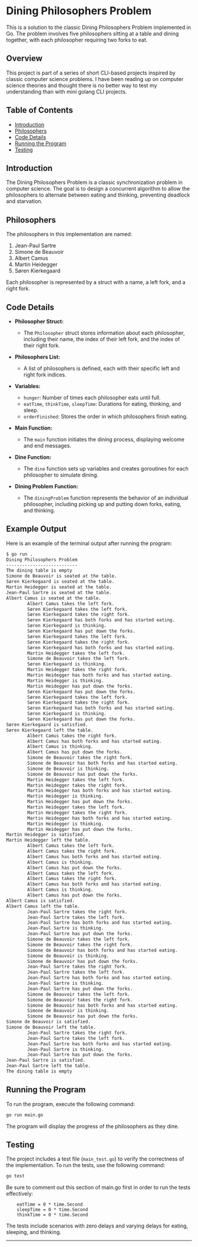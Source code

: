 



# Dining Philosophers Problem

This is a solution to the classic Dining Philosophers Problem implemented in Go. The problem involves five philosophers sitting at a table and dining together, with each philosopher requiring two forks to eat.

## Overview

This project is part of a series of short CLI-based projects inspired by classic computer science problems. I have been reading up on computer science theories and thought there is no better way to test my understanding than with mini golang CLI projects.

## Table of Contents

- [Introduction](#introduction)
- [Philosophers](#philosophers)
- [Code Details](#code-details)
- [Running the Program](#running-the-program)
- [Testing](#testing)

## Introduction

The Dining Philosophers Problem is a classic synchronization problem in computer science. The goal is to design a concurrent algorithm to allow the philosophers to alternate between eating and thinking, preventing deadlock and starvation.

## Philosophers

The philosophers in this implementation are named:
1. Jean-Paul Sartre
2. Simone de Beauvoir
3. Albert Camus
4. Martin Heidegger
5. Søren Kierkegaard

Each philosopher is represented by a struct with a name, a left fork, and a right fork.


## Code Details


-   **Philosopher Struct:**

    -   The `Philosopher` struct stores information about each philosopher, including their name, the index of their left fork, and the index of their right fork.
-   **Philosophers List:**

    -   A list of philosophers is defined, each with their specific left and right fork indices.
-   **Variables:**

    -   `hunger`: Number of times each philosopher eats until full.
    -   `eatTime`, `thinkTime`, `sleepTime`: Durations for eating, thinking, and sleep.
    -   `orderFinished`: Stores the order in which philosophers finish eating.
-   **Main Function:**

    -   The `main` function initiates the dining process, displaying welcome and end messages.
-   **Dine Function:**

    -   The `dine` function sets up variables and creates goroutines for each philosopher to simulate dining.
-   **Dining Problem Function:**

    -   The `diningProblem` function represents the behavior of an individual philosopher, including picking up and putting down forks, eating, and thinking.

## Example Output 

Here is an example of the terminal output after running the program:

```bash
$ go run .
Dining Philosophers Problem
---------------------------
The dining table is empty
Simone de Beauvoir is seated at the table.
Søren Kierkegaard is seated at the table.
Martin Heidegger is seated at the table.
Jean-Paul Sartre is seated at the table.
Albert Camus is seated at the table.
        Albert Camus takes the left fork.
        Søren Kierkegaard takes the left fork.
        Søren Kierkegaard takes the right fork.
        Søren Kierkegaard has both forks and has started eating.
        Søren Kierkegaard is thinking.
        Søren Kierkegaard has put down the forks.
        Søren Kierkegaard takes the left fork.
        Søren Kierkegaard takes the right fork.
        Søren Kierkegaard has both forks and has started eating.
        Martin Heidegger takes the left fork.
        Simone de Beauvoir takes the left fork.
        Søren Kierkegaard is thinking.
        Martin Heidegger takes the right fork.
        Martin Heidegger has both forks and has started eating.
        Martin Heidegger is thinking.
        Martin Heidegger has put down the forks.
        Søren Kierkegaard has put down the forks.
        Søren Kierkegaard takes the left fork.
        Søren Kierkegaard takes the right fork.
        Søren Kierkegaard has both forks and has started eating.
        Søren Kierkegaard is thinking.
        Søren Kierkegaard has put down the forks.
Søren Kierkegaard is satisfied.
Søren Kierkegaard left the table.
        Albert Camus takes the right fork.
        Albert Camus has both forks and has started eating.
        Albert Camus is thinking.
        Albert Camus has put down the forks.
        Simone de Beauvoir takes the right fork.
        Simone de Beauvoir has both forks and has started eating.
        Simone de Beauvoir is thinking.
        Simone de Beauvoir has put down the forks.
        Martin Heidegger takes the left fork.
        Martin Heidegger takes the right fork.
        Martin Heidegger has both forks and has started eating.
        Martin Heidegger is thinking.
        Martin Heidegger has put down the forks.
        Martin Heidegger takes the left fork.
        Martin Heidegger takes the right fork.
        Martin Heidegger has both forks and has started eating.
        Martin Heidegger is thinking.
        Martin Heidegger has put down the forks.
Martin Heidegger is satisfied.
Martin Heidegger left the table.
        Albert Camus takes the left fork.
        Albert Camus takes the right fork.
        Albert Camus has both forks and has started eating.
        Albert Camus is thinking.
        Albert Camus has put down the forks.
        Albert Camus takes the left fork.
        Albert Camus takes the right fork.
        Albert Camus has both forks and has started eating.
        Albert Camus is thinking.
        Albert Camus has put down the forks.
Albert Camus is satisfied.
Albert Camus left the table.
        Jean-Paul Sartre takes the right fork.
        Jean-Paul Sartre takes the left fork.
        Jean-Paul Sartre has both forks and has started eating.
        Jean-Paul Sartre is thinking.
        Jean-Paul Sartre has put down the forks.
        Simone de Beauvoir takes the left fork.
        Simone de Beauvoir takes the right fork.
        Simone de Beauvoir has both forks and has started eating.
        Simone de Beauvoir is thinking.
        Simone de Beauvoir has put down the forks.
        Jean-Paul Sartre takes the right fork.
        Jean-Paul Sartre takes the left fork.
        Jean-Paul Sartre has both forks and has started eating.
        Jean-Paul Sartre is thinking.
        Jean-Paul Sartre has put down the forks.
        Simone de Beauvoir takes the left fork.
        Simone de Beauvoir takes the right fork.
        Simone de Beauvoir has both forks and has started eating.
        Simone de Beauvoir is thinking.
        Simone de Beauvoir has put down the forks.
Simone de Beauvoir is satisfied.
Simone de Beauvoir left the table.
        Jean-Paul Sartre takes the right fork.
        Jean-Paul Sartre takes the left fork.
        Jean-Paul Sartre has both forks and has started eating.
        Jean-Paul Sartre is thinking.
        Jean-Paul Sartre has put down the forks.
Jean-Paul Sartre is satisfied.
Jean-Paul Sartre left the table.
The dining table is empty

```

## Running the Program

To run the program, execute the following command:

```bash
go run main.go
```

The program will display the progress of the philosophers as they dine.

## Testing

The project includes a test file (`main_test.go`) to verify the correctness of the implementation. To run the tests, use the following command:

```bash
go test
```
Be sure to comment out this section of main.go first in order to run the tests effectively:
```
    eatTime = 0 * time.Second
	sleepTime = 0 * time.Second
	thinkTime = 0 * time.Second
```
The tests include scenarios with zero delays and varying delays for eating, sleeping, and thinking.

---
